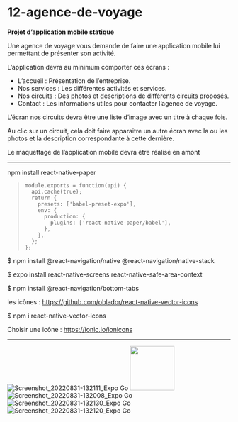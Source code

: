 # 12-agence-de-voyage

**Projet d’application mobile statique**

Une agence de voyage vous demande de faire une application mobile lui permettant de présenter son activité.

L’application devra au minimum comporter ces écrans :
- L’accueil : Présentation de l’entreprise.
- Nos services : Les différentes activités et services.
- Nos circuits : Des photos et descriptions de différents circuits proposés.
- Contact : Les informations utiles pour contacter l’agence de voyage.

L’écran nos circuits devra être une liste d’image avec un titre à chaque fois.

Au clic sur un circuit, cela doit faire apparaitre un autre écran avec la ou les photos et la description correspondante à cette dernière.

Le maquettage de l’application mobile devra être réalisé en amont

-----

npm install react-native-paper

>     module.exports = function(api) {
>       api.cache(true);
>       return {
>         presets: ['babel-preset-expo'],
>         env: {
>           production: {
>             plugins: ['react-native-paper/babel'],
>           },
>         },
>       };
>     };

$ npm install @react-navigation/native @react-navigation/native-stack

$ expo install react-native-screens react-native-safe-area-context

$ npm install @react-navigation/bottom-tabs

les icônes : https://github.com/oblador/react-native-vector-icons

$ npm i react-native-vector-icons

Choisir une icône : https://ionic.io/ionicons

---

![Screenshot_20220831-132111_Expo Go](https://user-images.githubusercontent.com/35977024/187667900-15f092e3-f6a3-4bd5-b41f-5cdde2590900.jpg)
<img src="https://user-images.githubusercontent.com/35977024/187667900-15f092e3-f6a3-4bd5-b41f-5cdde2590900.jpg" width="100" height="100">
![Screenshot_20220831-132008_Expo Go](https://user-images.githubusercontent.com/35977024/187667904-fc0a30aa-13a7-4ad3-b4f6-bc500d3b25f7.jpg)
![Screenshot_20220831-132130_Expo Go](https://user-images.githubusercontent.com/35977024/187667906-bfdd4b02-3491-47a0-abab-d091661249ef.jpg)
![Screenshot_20220831-132120_Expo Go](https://user-images.githubusercontent.com/35977024/187667907-a4d76ade-471e-4ff5-a085-3e987bcee3ab.jpg)
